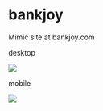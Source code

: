 # bankjoy
Mimic site at bankjoy.com

desktop

<img src="http://i.imgur.com/99JUDa0.png">

mobile

<img src="http://i.imgur.com/8rR11Uf.png">

